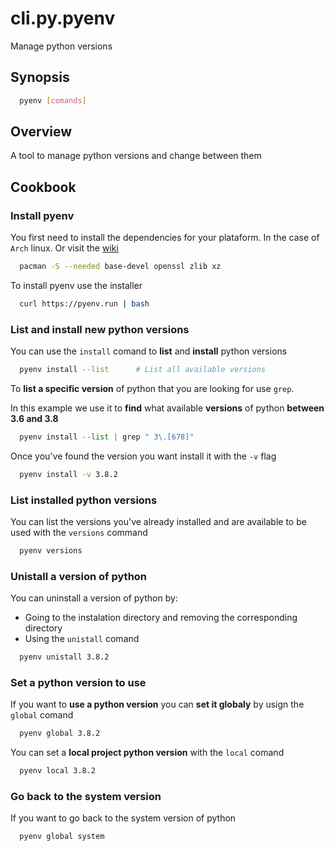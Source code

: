 # cli.py.pyenv

Manage python versions

## Synopsis

```sh
  pyenv [comands]
```

## Overview

A tool to manage python versions and change between them

## Cookbook

### Install pyenv

You first need to install the dependencies for your plataform. In the case of
`Arch` linux. Or visit the [wiki](https://github.com/pyenv/pyenv/wiki#suggested-build-environment)

```sh
  pacman -S --needed base-devel openssl zlib xz
```

To install pyenv use the installer

```sh
  curl https://pyenv.run | bash
```

### List and install new python versions

You can use the `install` comand to **list** and **install** python versions

```sh
  pyenv install --list      # List all available versions
```

To **list a specific version** of python that you are looking for use `grep`.

In this example we use it to **find** what available **versions** of python
**between 3.6 and 3.8**

```py
  pyenv install --list | grep " 3\.[678]"
```

Once you've found the version you want install it with the `-v` flag

```sh
  pyenv install -v 3.8.2
```

### List installed python versions

You can list the versions you've already installed and are available to be used
with the `versions` command

```sh
  pyenv versions
```

### Unistall a version of python

You can uninstall a version of python by:

- Going to the instalation directory and removing the corresponding directory
- Using the `unistall` comand

```sh
  pyenv unistall 3.8.2
```

### Set a python version to use

If you want to **use a python version** you can **set it globaly** by usign the
`global` comand

```sh
  pyenv global 3.8.2
```

You can set a **local project python version** with the `local` comand

```sh
  pyenv local 3.8.2
```

### Go back to the system version

If you want to go back to the system version of python

```sh
  pyenv global system
```
